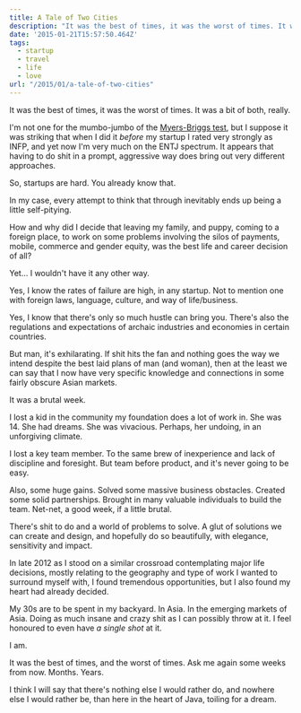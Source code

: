 ```yaml
---
title: A Tale of Two Cities
description: "It was the best of times, it was the worst of times. It was a bit of both, really."
date: '2015-01-21T15:57:50.464Z'
tags:
  - startup
  - travel
  - life
  - love
url: "/2015/01/a-tale-of-two-cities"
---
```


It was the best of times, it was the worst of times. It was a bit of both, really.

I'm not one for the mumbo-jumbo of the [Myers-Briggs test](http://en.wikipedia.org/wiki/Myers-Briggs_Type_Indicator), but I suppose it was striking that when I did it _before_ my startup I rated very strongly as INFP, and yet now I'm very much on the ENTJ spectrum. It appears that having to do shit in a prompt, aggressive way does bring out very different approaches.

So, startups are hard. You already know that.

In my case, every attempt to think that through inevitably ends up being a little self-pitying.

How and why did I decide that leaving my family, and puppy, coming to a foreign place, to work on some problems involving the silos of payments, mobile, commerce and gender equity, was the best life and career decision of all?

Yet… I wouldn't have it any other way.

Yes, I know the rates of failure are high, in any startup. Not to mention one with foreign laws, language, culture, and way of life/business.

Yes, I know that there's only so much hustle can bring you. There's also the regulations and expectations of archaic industries and economies in certain countries.

But man, it's exhilarating. If shit hits the fan and nothing goes the way we intend despite the best laid plans of man (and woman), then at the least we can say that I now have very specific knowledge and connections in some fairly obscure Asian markets.

It was a brutal week.

I lost a kid in the community my foundation does a lot of work in. She was 14. She had dreams. She was vivacious. Perhaps, her undoing, in an unforgiving climate.

I lost a key team member. To the same brew of inexperience and lack of discipline and foresight. But team before product, and it's never going to be easy.

Also, some huge gains. Solved some massive business obstacles. Created some solid partnerships. Brought in many valuable individuals to build the team. Net-net, a good week, if a little brutal.

There's shit to do and a world of problems to solve. A glut of solutions we can create and design, and hopefully do so beautifully, with elegance, sensitivity and impact.

In late 2012 as I stood on a similar crossroad contemplating major life decisions, mostly relating to the geography and type of work I wanted to surround myself with, I found tremendous opportunities, but I also found my heart had already decided.

My 30s are to be spent in my backyard. In Asia. In the emerging markets of Asia. Doing as much insane and crazy shit as I can possibly throw at it. I feel honoured to even have _a single shot_ at it.

I am.

It was the best of times, and the worst of times. Ask me again some weeks from now. Months. Years.

I think I will say that there's nothing else I would rather do, and nowhere else I would rather be, than here in the heart of Java, toiling for a dream.
